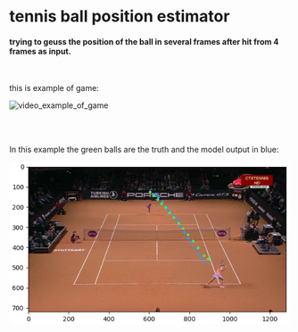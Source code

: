 # tennis ball position estimator

#### trying to geuss the position of the ball in several frames after hit from 4 frames as input.

&nbsp;   &nbsp;   &nbsp;   &nbsp;   &nbsp;  


this is example of game:

![video_example_of_game](https://media1.tenor.com/images/5dce3575c5759412a23c517eb8d9f18e/tenor.gif?itemid=19278662)

&nbsp;   &nbsp;   &nbsp;   &nbsp;   &nbsp;  
&nbsp;   &nbsp;   &nbsp;   &nbsp;   &nbsp;  



In this example the green balls are the truth and the model output in blue:

![model prediction](https://github.com/rotem154154/tennis_ball_position_estimator/blob/main/tennis_plot.jpg?raw=true)

